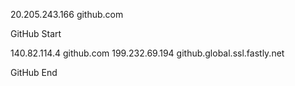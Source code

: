 20.205.243.166 github.com

GitHub Start

140.82.114.4 github.com
199.232.69.194 github.global.ssl.fastly.net

GitHub End











